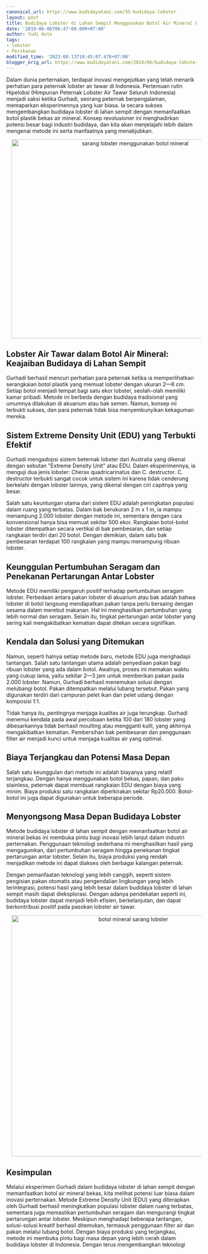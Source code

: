 ```yaml
---
canonical_url: https://www.budidayatani.com/35-budidaya-lobster
layout: post
title: Budidaya Lobster di Lahan Sempit Menggunakan Botol Air Mineral Bekas
date: '2019-06-06T06:47:00.000+07:00'
author: Yudi Anto
tags:
- lobster
- Perikanan
modified_time: '2023-08-13T10:45:07.478+07:00'
blogger_orig_url: https://www.budidayatani.com/2019/06/budidaya-lobster-di-lahan-sempit-dengan.html
---
```


<p>Dalam dunia perternakan, terdapat inovasi mengejutkan yang telah menarik perhatian para peternak lobster air tawar di Indonesia. Pertemuan rutin Hipelobsi (Himpunan Peternak Lobster Air Tawar Seluruh Indonesia) menjadi saksi ketika Gurhadi, seorang peternak berpengalaman, memaparkan eksperimennya yang luar biasa. Ia secara sukses mengembangkan budidaya lobster di lahan sempit dengan memanfaatkan botol plastik bekas air mineral. Konsep revolusioner ini menghadirkan potensi besar bagi industri budidaya, dan kita akan menjelajahi lebih dalam mengenai metode ini serta manfaatnya yang menakjubkan.</p><div class="separator" style="clear: both; text-align: center;"><a href="https://blogger.googleusercontent.com/img/b/R29vZ2xl/AVvXsEheUThVpLM8aN44OZjM-FlX08De-O6GhE39qR0ejEc_951cF6jdMOuxzF5TOK5iZPaeuFKIWae8f-55QsX5OaVAyvxlDJSL_JYyH0TYbiGif9mB6IlmxPRGOgGV_O-XkIyJ9RIxgcsvvkN6Ne2A3xkgtqx5GBHNZnuGioB0ZYsA2mXAM7qWIVL9LXLxooAQ/s1455/lobster.jpg" imageanchor="1" style="margin-left: 1em; margin-right: 1em;"><img alt="sarang lobster menggunakan botol mineral" border="0" data-original-height="1200" data-original-width="1455" height="528" src="https://blogger.googleusercontent.com/img/b/R29vZ2xl/AVvXsEheUThVpLM8aN44OZjM-FlX08De-O6GhE39qR0ejEc_951cF6jdMOuxzF5TOK5iZPaeuFKIWae8f-55QsX5OaVAyvxlDJSL_JYyH0TYbiGif9mB6IlmxPRGOgGV_O-XkIyJ9RIxgcsvvkN6Ne2A3xkgtqx5GBHNZnuGioB0ZYsA2mXAM7qWIVL9LXLxooAQ/w640-h528/lobster.jpg" width="640" /></a></div><h2>Lobster Air Tawar dalam Botol Air Mineral: Keajaiban Budidaya di Lahan Sempit</h2><p>Gurhadi berhasil mencuri perhatian para peternak ketika ia memperlihatkan serangkaian botol plastik yang memuat lobster dengan ukuran 2—6 cm. Setiap botol menjadi tempat bagi satu ekor lobster, seolah-olah memiliki kamar pribadi. Metode ini berbeda dengan budidaya tradisional yang umumnya dilakukan di akuarium atau bak semen. Namun, konsep ini terbukti sukses, dan para peternak tidak bisa menyembunyikan kekaguman mereka.</p><h2>Sistem Extreme Density Unit (EDU) yang Terbukti Efektif</h2><p>Gurhadi mengadopsi sistem beternak lobster dari Australia yang dikenal dengan sebutan "Extreme Density Unit" atau EDU. Dalam eksperimennya, ia menguji dua jenis lobster: Cherax quadricarinatus dan C. destructor. C. destructor terbukti sangat cocok untuk sistem ini karena tidak cenderung berkelahi dengan lobster lainnya, yang dikenal dengan ciri capitnya yang besar.</p><p>Salah satu keuntungan utama dari sistem EDU adalah peningkatan populasi dalam ruang yang terbatas. Dalam bak berukuran 2 m x 1 m, ia mampu menampung 2.000 lobster dengan metode ini, sementara dengan cara konvensional hanya bisa memuat sekitar 500 ekor. Rangkaian botol-botol lobster ditempatkan secara vertikal di bak pembesaran, dan setiap rangkaian terdiri dari 20 botol. Dengan demikian, dalam satu bak pembesaran terdapat 100 rangkaian yang mampu menampung ribuan lobster.</p><h2>Keunggulan Pertumbuhan Seragam dan Penekanan Pertarungan Antar Lobster</h2><p>Metode EDU memiliki pengaruh positif terhadap pertumbuhan seragam lobster. Perbedaan antara pakan lobster di akuarium atau bak adalah bahwa lobster di botol langsung mendapatkan pakan tanpa perlu bersaing dengan sesama dalam merebut makanan. Hal ini menghasilkan pertumbuhan yang lebih normal dan seragam. Selain itu, tingkat pertarungan antar lobster yang sering kali mengakibatkan kematian dapat ditekan secara signifikan.</p><h2>Kendala dan Solusi yang Ditemukan</h2><p>Namun, seperti halnya setiap metode baru, metode EDU juga menghadapi tantangan. Salah satu tantangan utama adalah penyediaan pakan bagi ribuan lobster yang ada dalam botol. Awalnya, proses ini memakan waktu yang cukup lama, yaitu sekitar 2—3 jam untuk memberikan pakan pada 2.000 lobster. Namun, Gurhadi berhasil menemukan solusi dengan melubangi botol. Pakan ditempatkan melalui lubang tersebut. Pakan yang digunakan terdiri dari campuran pelet ikan dan pelet udang dengan komposisi 1:1.</p><p>Tidak hanya itu, pentingnya menjaga kualitas air juga terungkap. Gurhadi menemui kendala pada awal percobaan ketika 100 dari 180 lobster yang dibesarkannya tidak berhasil moulting atau mengganti kulit, yang akhirnya mengakibatkan kematian. Pembersihan bak pembesaran dan penggunaan filter air menjadi kunci untuk menjaga kualitas air yang optimal.</p><h2>Biaya Terjangkau dan Potensi Masa Depan</h2><p>Salah satu keunggulan dari metode ini adalah biayanya yang relatif terjangkau. Dengan hanya menggunakan botol bekas, papan, dan paku stainless, peternak dapat membuat rangkaian EDU dengan biaya yang minim. Biaya produksi satu rangkaian diperkirakan sekitar Rp20.000. Botol-botol ini juga dapat digunakan untuk beberapa periode.</p><h2>Menyongsong Masa Depan Budidaya Lobster</h2><p>Metode budidaya lobster di lahan sempit dengan memanfaatkan botol air mineral bekas ini membuka pintu bagi inovasi lebih lanjut dalam industri perternakan. Penggunaan teknologi sederhana ini menghasilkan hasil yang mengagumkan, dari pertumbuhan seragam hingga penekanan tingkat pertarungan antar lobster. Selain itu, biaya produksi yang rendah menjadikan metode ini dapat diakses oleh berbagai kalangan peternak.</p><p>Dengan pemanfaatan teknologi yang lebih canggih, seperti sistem pengisian pakan otomatis atau pengendalian lingkungan yang lebih terintegrasi, potensi hasil yang lebih besar dalam budidaya lobster di lahan sempit masih dapat dieksplorasi. Dengan adanya pendekatan seperti ini, budidaya lobster dapat menjadi lebih efisien, berkelanjutan, dan dapat berkontribusi positif pada pasokan lobster air tawar.</p><div class="separator" style="clear: both; text-align: center;"><a href="https://blogger.googleusercontent.com/img/b/R29vZ2xl/AVvXsEhZq0rIKlKvmoMFl19EJaYycCL0dvx4SoOxcRIB6hWkUTOQHnTJV30-2NLt5Gtez_IU3ZqDw_iHJBajrTTWQ982OPAbLGgHye8lNP_JBzKFud3HaIEowSTW2Xciii-QURp1lUGGFTIp7fynn1E6ybp0BG2_8Fydrxje8x0ZVvdciaypx6fZDMx_0fb9zfO6/s600/lobster_2.jpg" imageanchor="1" style="margin-left: 1em; margin-right: 1em;"><img alt="botol mineral sarang  lobster" border="0" data-original-height="600" data-original-width="591" height="640" src="https://blogger.googleusercontent.com/img/b/R29vZ2xl/AVvXsEhZq0rIKlKvmoMFl19EJaYycCL0dvx4SoOxcRIB6hWkUTOQHnTJV30-2NLt5Gtez_IU3ZqDw_iHJBajrTTWQ982OPAbLGgHye8lNP_JBzKFud3HaIEowSTW2Xciii-QURp1lUGGFTIp7fynn1E6ybp0BG2_8Fydrxje8x0ZVvdciaypx6fZDMx_0fb9zfO6/w630-h640/lobster_2.jpg" width="630" /></a></div><h2>Kesimpulan</h2><p>Melalui eksperimen Gurhadi dalam budidaya lobster di lahan sempit dengan memanfaatkan botol air mineral bekas, kita melihat potensi luar biasa dalam inovasi perternakan. Metode Extreme Density Unit (EDU) yang diterapkan oleh Gurhadi berhasil meningkatkan populasi lobster dalam ruang terbatas, sementara juga memastikan pertumbuhan seragam dan mengurangi tingkat pertarungan antar lobster. Meskipun menghadapi beberapa tantangan, solusi-solusi kreatif berhasil ditemukan, termasuk penggunaan filter air dan pakan melalui lubang botol. Dengan biaya produksi yang terjangkau, metode ini membuka pintu bagi masa depan yang lebih cerah dalam budidaya lobster di Indonesia. Dengan terus mengembangkan teknologi</p>